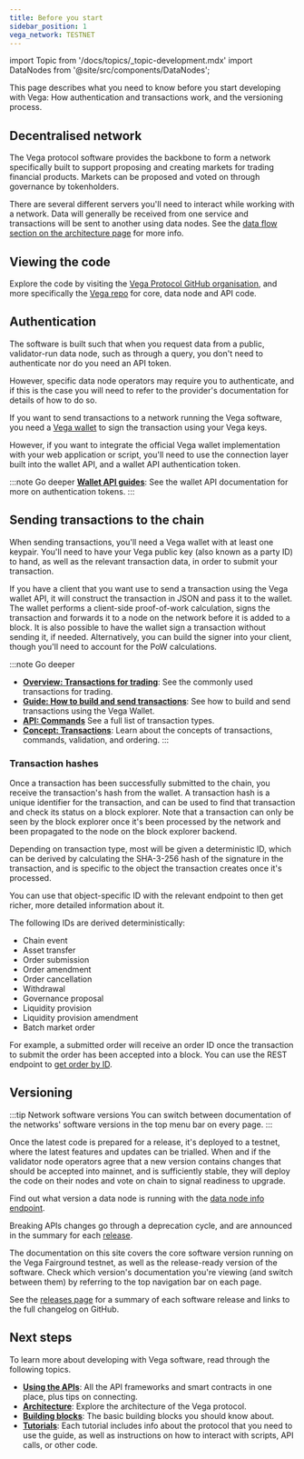 ```yaml
---
title: Before you start
sidebar_position: 1
vega_network: TESTNET
---
```


import Topic from '/docs/topics/_topic-development.mdx'
import DataNodes from '@site/src/components/DataNodes';

<Topic />

This page describes what you need to know before you start developing with Vega: How authentication and transactions work, and the versioning process.

## Decentralised network
The Vega protocol software provides the backbone to form a network specifically built to support proposing and creating markets for trading financial products. Markets can be proposed and voted on through governance by tokenholders.

There are several different servers you'll need to interact while working with a network. Data will generally be received from one service and transactions will be sent to another using data nodes. See the [data flow section on the architecture page](./architecture.md#data-flow) for more info.

## Viewing the code
Explore the code by visiting the [Vega Protocol GitHub organisation](https://github.com/vegaprotocol), and more specifically the [Vega repo](https://github.com/vegaprotocol/vega) for core, data node and API code.

## Authentication
The software is built such that when you request data from a public, validator-run data node, such as through a query, you don't need to authenticate nor do you need an API token. 

However, specific data node operators may require you to authenticate, and if this is the case you will need to refer to the provider's documentation for details of how to do so.

If you want to send transactions to a network running the Vega software, you need a [Vega wallet](../tools/vega-wallet/index.md) to sign the transaction using your Vega keys.

However, if you want to integrate the official Vega wallet implementation with your web application or script, you'll need to use the connection layer built into the wallet API, and a wallet API authentication token.

:::note Go deeper
**[Wallet API guides](./vega-wallet/before-you-start.md)**: See the wallet API documentation for more on authentication tokens.
:::

## Sending transactions to the chain
When sending transactions, you'll need a Vega wallet with at least one keypair. You'll need to have your Vega public key (also known as a party ID) to hand, as well as the relevant transaction data, in order to submit your transaction.

If you have a client that you want use to send a transaction using the Vega wallet API, it will construct the transaction in JSON and pass it to the wallet. The wallet performs a client-side proof-of-work calculation, signs the transaction and forwards it to a node on the network before it is added to a block. It is also possible to have the wallet sign a transaction without sending it, if needed. Alternatively, you can build the signer into your client, though you'll need to account for the PoW calculations.

:::note Go deeper
* **[Overview: Transactions for trading](./useful-endpoints.md#transaction-samples)**: See the commonly used transactions for trading.
* **[Guide: How to build and send transactions](../tutorials/build-send-transactions.md)**: See how to build and send transactions using the Vega Wallet.
* **[API: Commands](./grpc/vega/commands/v1/commands.proto)** See a full list of transaction types. 
* **[Concept: Transactions](./../concepts/vega-chain/transactions.md)**: Learn about the concepts of transactions, commands, validation, and ordering.
:::

### Transaction hashes
Once a transaction has been successfully submitted to the chain, you receive the transaction's hash from the wallet. A transaction hash is a unique identifier for the transaction, and can be used to find that transaction and check its status on a block explorer. Note that a transaction can only be seen by the block explorer once it's been processed by the network and been propagated to the node on the block explorer backend.

Depending on transaction type, most will be given a deterministic ID, which can be derived by calculating the SHA-3-256 hash of the signature in the transaction, and is specific to the object the transaction creates once it's processed. 

You can use that object-specific ID with the relevant endpoint to then get richer, more detailed information about it.

The following IDs are derived deterministically:

* Chain event
* Asset transfer
* Order submission
* Order amendment
* Order cancellation 
* Withdrawal
* Governance proposal
* Liquidity provision 
* Liquidity provision amendment 
* Batch market order

For example, a submitted order will receive an order ID once the transaction to submit the order has been accepted into a block. You can use the REST endpoint to [get order by ID](./rest/data-v2/trading-data-service-get-order.api.mdx).

## Versioning

:::tip Network software versions 
You can switch between documentation of the networks' software versions in the top menu bar on every page.
:::

Once the latest code is prepared for a release, it's deployed to a testnet, where the latest features and updates can be trialled. When and if the validator node operators agree that a new version contains changes that should be accepted into mainnet, and is sufficiently stable, they will deploy the code on their nodes and vote on chain to signal readiness to upgrade. 

Find out what version a data node is running with the [data node info endpoint](./rest/data-v2/trading-data-service-info.api.mdx).

Breaking APIs changes go through a deprecation cycle, and are announced in the summary for each [release](../releases/overview.md).

The documentation on this site covers the core software version running on the Vega Fairground testnet, as well as the release-ready version of the software. Check which version's documentation you're viewing (and switch between them) by referring to the top navigation bar on each page. 

See the [releases page](../releases/overview.md) for a summary of each software release and links to the full changelog on GitHub.

## Next steps
To learn more about developing with Vega software, read through the following topics.

* **[Using the APIs](./using-the-apis.md)**: All the API frameworks and smart contracts in one place, plus tips on connecting.
* **[Architecture](./architecture.md)**: Explore the architecture of the Vega protocol.
* **[Building blocks](./useful-endpoints.md)**: The basic building blocks you should know about.
* **[Tutorials](../tutorials/index.md)**: Each tutorial includes info about the protocol that you need to use the guide, as well as instructions on how to interact with scripts, API calls, or other code.